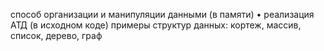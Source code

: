 способ организации и манипуляции данными (в памяти) 
• реализация АТД (в исходном коде) 
примеры структур данных: кортеж, массив, список, дерево, граф